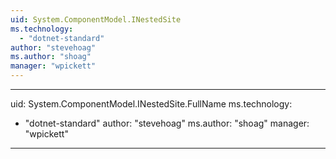 ```yaml
---
uid: System.ComponentModel.INestedSite
ms.technology: 
  - "dotnet-standard"
author: "stevehoag"
ms.author: "shoag"
manager: "wpickett"
---
```


---
uid: System.ComponentModel.INestedSite.FullName
ms.technology: 
  - "dotnet-standard"
author: "stevehoag"
ms.author: "shoag"
manager: "wpickett"
---
